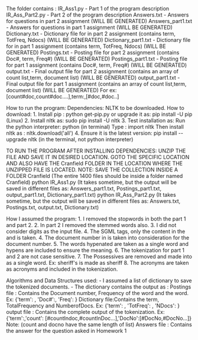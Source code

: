 The folder contains :
	IR_Ass1.py 		- Part 1 of the program description
	IR_Ass_Part2.py 	- Part 2 of the program description
	Answers.txt		- Answers for questions in part 2 assignment (WILL BE GENERATED)
	Answers_part1.txt	- Answers for questions in part 1 assignment (WILL BE GENERATED)
	Dictionary.txt		- Dictionary file for in part 2 assignment (contains term, TotFreq, Ndocs)	(WILL BE GENERATED)
	Dictionary_part1.txt	- Dictionary file for in part 1 assignment (contains term, TotFreq, Ndocs)	(WILL BE GENERATED)
	Postings.txt		- Posting file for part 2 assignment (contains Doc#, term, Freq#)		(WILL BE GENERATED)
	Postings_part1.txt	- Posting file for part 1 assignment (contains Doc#, term, Freq#)		(WILL BE GENERATED)
	output.txt		- Final output file for part 2 assignment (contains an array of count list,term, document list)	(WILL BE GENERATED)
	output_part1.txt	- Final output file for part 1 assignment (contains an array of count list,term, document list) (WILL BE GENERATED)
					For ex:[count#doc<l>,count#doc<k>....],term:<Term>,[#doc<l>,#doc<k>..]

How to run the program:
	Dependencies:	NLTK to be downloaded.
		How to download:
			1. Install pip : python get-pip.py
				or upgrade it as: pip install -U pip (Linux)
			2. Install nltk as: sudo pip install -U nltk
			3. Test installation as: 
				Run the python interpreter: python (in terminal)
				Type :	import nltk
				Then install nltk as : nltk.download('all')
			4. Ensure it is the latest version: pip install --upgrade nltk (in the terminal, not python interpreter)

TO RUN THE PROGRAM AFTER INSTALLING DEPENDENCIES:
	UNZIP THE FILE AND SAVE IT IN DESIRED LOCATION.
	GOTO THE SPECIFIC LOCATION AND ALSO HAVE THE Cranfield FOLDER IN THE LOCATION WHERE THE UNZIPPED FILE IS LOCATED.
	NOTE: SAVE THE COLLECTION INSIDE A FOLDER Cranfield (The entire 1400 files should be inside a folder named Cranfield)
	python IR_Ass1.py 	(It takes sometime, but the output will be saved in different files as: Answers_part1.txt, Postings_part1.txt, output_part1.txt, Dictionary_part1.txt)
	python IR_Ass_Part2.py 	(It takes sometime, but the output will be saved in different files as: Answers.txt, Postings.txt, output.txt, Dictionary.txt)


How I assumed the program:
	1. I removed the stopwords in both the part 1 and part 2.
	2. In part 2 I removed the stemmed words also.
	3. I did not consider digits as the input file.
	4. The SGML tags, only the content in the <TEXT> and </TEXT> is taken.
	4. The document number in <DOCNO> is taken into consideration for the document number.
	5. The words hypenated are taken as a single word and hypens are included to ensure the meaning.
	6. The tokenization for part 1 and 2 are not case sensitive.
	7. The Possessives are removed and made into as a single word. Ex: sheriff's is made as sheriff
	8. The acronyms are taken as acronyms and included in the tokenization.

Algorithms and Data Structures used:
	- I assumed a list of dictionary to save the tokenized documents.
	- The dictionary contains the output as :
		Postings file : Contains the Document number, Frequency of the word and the word.
			Ex: {'term': <Term>, 'Doc#':<DocNO>, 'Freq': <count of word in document>}
		Dictionary file:Contains the term, TotalFrequency and NumberofDocs.
			Ex: {'term': <Term>, 'TotFreq': <Total frequency of word in the entire collection>, 'NDocs': <Number of documents in which the term is present in the complete collection>}
		output file    : Contains the complete output of the tokenization.
			Ex: {'term':<Tokenized term>,'count': [#countIndoc<l>,#countInDoc<k>...],'DocNo':[#DocNo<l>,#DocNo<k>...]}
				Note: (count and docno have the same length of list)
		Answers file   : Contains the answer for the question asked in Homework 1   

